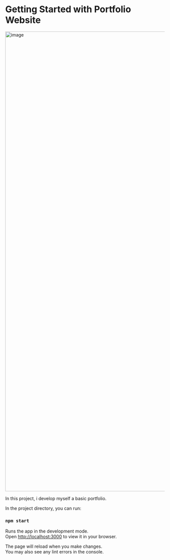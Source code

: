 # Getting Started with Portfolio Website

<img width="1449" alt="image" src="https://github.com/gokcenazakyol/my-portfolio/assets/74296174/918fbadb-d6ef-4074-a0e9-ddf7c57806f2">


In this project, i develop myself a basic portfolio.

In the project directory, you can run:

### `npm start`

Runs the app in the development mode.\
Open [http://localhost:3000](http://localhost:3000) to view it in your browser.

The page will reload when you make changes.\
You may also see any lint errors in the console.
